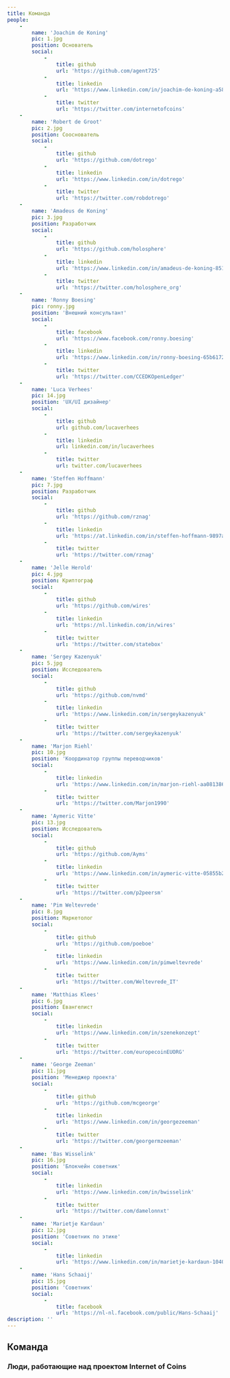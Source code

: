 ```yaml
---
title: Команда
people:
    -
        name: 'Joachim de Koning'
        pic: 1.jpg
        position: Основатель
        social:
            -
                title: github
                url: 'https://github.com/agent725'
            -
                title: linkedin
                url: 'https://www.linkedin.com/in/joachim-de-koning-a5874b25'
            -
                title: twitter
                url: 'https://twitter.com/internetofcoins'
    -
        name: 'Robert de Groot'
        pic: 2.jpg
        position: Сооснователь
        social:
            -
                title: github
                url: 'https://github.com/dotrego'
            -
                title: linkedin
                url: 'https://www.linkedin.com/in/dotrego'
            -
                title: twitter
                url: 'https://twitter.com/robdotrego'
    -
        name: 'Amadeus de Koning'
        pic: 3.jpg
        position: Разработчик
        social:
            -
                title: github
                url: 'https://github.com/holosphere'
            -
                title: linkedin
                url: 'https://www.linkedin.com/in/amadeus-de-koning-8514a212'
            -
                title: twitter
                url: 'https://twitter.com/holosphere_org'
    -
        name: 'Ronny Boesing'
        pic: ronny.jpg
        position: 'Внешний консультант'
        social:
            -
                title: facebook
                url: 'https://www.facebook.com/ronny.boesing'
            -
                title: linkedin
                url: 'https://www.linkedin.com/in/ronny-boesing-65b61720'
            -
                title: twitter
                url: 'https://twitter.com/CCEDKOpenLedger'
    -
        name: 'Luca Verhees'
        pic: 14.jpg
        position: 'UX/UI дизайнер'
        social:
            -
                title: github
                url: github.com/lucaverhees
            -
                title: linkedin
                url: linkedin.com/in/lucaverhees
            -
                title: twitter
                url: twitter.com/lucaverhees
    -
        name: 'Steffen Hoffmann'
        pic: 7.jpg
        position: Разработчик
        social:
            -
                title: github
                url: 'https://github.com/rznag'
            -
                title: linkedin
                url: 'https://at.linkedin.com/in/steffen-hoffmann-9897aba6'
            -
                title: twitter
                url: 'https://twitter.com/rznag'
    -
        name: 'Jelle Herold'
        pic: 4.jpg
        position: Криптограф
        social:
            -
                title: github
                url: 'https://github.com/wires'
            -
                title: linkedin
                url: 'https://nl.linkedin.com/in/wires'
            -
                title: twitter
                url: 'https://twitter.com/statebox'
    -
        name: 'Sergey Kazenyuk'
        pic: 5.jpg
        position: Исследователь
        social:
            -
                title: github
                url: 'https://github.com/nvmd'
            -
                title: linkedin
                url: 'https://www.linkedin.com/in/sergeykazenyuk'
            -
                title: twitter
                url: 'https://twitter.com/sergeykazenyuk'
    -
        name: 'Marjon Riehl'
        pic: 10.jpg
        position: 'Координатор группы переводчиков'
        social:
            -
                title: linkedin
                url: 'https://www.linkedin.com/in/marjon-riehl-aa081386/'
            -
                title: twitter
                url: 'https://twitter.com/Marjon1990'
    -
        name: 'Aymeric Vitte'
        pic: 13.jpg
        position: Исследователь
        social:
            -
                title: github
                url: 'https://github.com/Ayms'
            -
                title: linkedin
                url: 'https://www.linkedin.com/in/aymeric-vitte-05855b26'
            -
                title: twitter
                url: 'https://twitter.com/p2peersm'
    -
        name: 'Pim Weltevrede'
        pic: 8.jpg
        position: Маркетолог
        social:
            -
                title: github
                url: 'https://github.com/poeboe'
            -
                title: linkedin
                url: 'https://www.linkedin.com/in/pimweltevrede'
            -
                title: twitter
                url: 'https://twitter.com/Weltevrede_IT'
    -
        name: 'Matthias Klees'
        pic: 6.jpg
        position: Евангелист
        social:
            -
                title: linkedin
                url: 'https://www.linkedin.com/in/szenekonzept'
            -
                title: twitter
                url: 'https://twitter.com/europecoinEUORG'
    -
        name: 'George Zeeman'
        pic: 11.jpg
        position: 'Менеджер проекта'
        social:
            -
                title: github
                url: 'https://github.com/mcgeorge'
            -
                title: linkedin
                url: 'https://www.linkedin.com/in/georgezeeman'
            -
                title: twitter
                url: 'https://twitter.com/georgermzeeman'
    -
        name: 'Bas Wisselink'
        pic: 16.jpg
        position: 'Блокчейн советник'
        social:
            -
                title: linkedin
                url: 'https://www.linkedin.com/in/bwisselink'
            -
                title: twitter
                url: 'https://twitter.com/damelonnxt'
    -
        name: 'Marietje Kardaun'
        pic: 12.jpg
        position: 'Советник по этике'
        social:
            -
                title: linkedin
                url: 'https://www.linkedin.com/in/marietje-kardaun-1040a730'
    -
        name: 'Hans Schaaij'
        pic: 15.jpg
        position: 'Советник'
        social:
            -
                title: facebook
                url: 'https://nl-nl.facebook.com/public/Hans-Schaaij'
description: ''
---
```


## Команда
### Люди, работающие над проектом Internet of Coins
